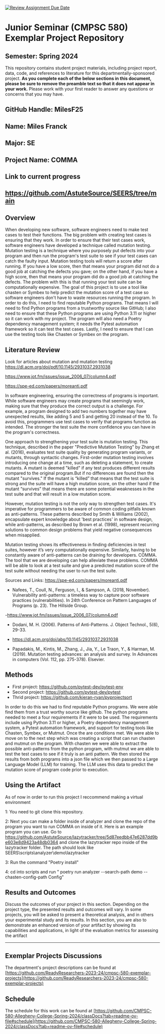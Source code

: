 [![Review Assignment Due Date](https://classroom.github.com/assets/deadline-readme-button-24ddc0f5d75046c5622901739e7c5dd533143b0c8e959d652212380cedb1ea36.svg)](https://classroom.github.com/a/Y4rZMh1t)
# Junior Seminar (CMPSC 580) Exemplar Project Repository

## Semester: Spring 2024

This repository contains student project materials, including project report, data, code, and references to literature for this departmentally-sponsored project. __As you complete each of the below sections in this document, please be sure to remove the preamble text so that it does not appear in your work.__ Please work with your first reader to answer any questions or concerns that you may have.

## GitHub Handle: MilesF25

## Name: Miles Franck

## Major: SE

## Project Name: COMMA


## Link to current progress
https://github.com/AstuteSource/SEERS/tree/main
---

## Overview


When developing new software, software engineers need to make test cases to test their functions. The big problem with creating test cases is ensuring that they work. In order to ensure that their test cases work, software engineers have developed a technique called mutation testing. Mutation testing is a technique where you purposely put defects into your program and then run the program's test suite to see if your test cases can catch the faulty input. Mutation testing tools will return a score after running. If you have a low score, then that means your program did not do a good job at catching the defects you gave; on the other hand, if you have a high score, then that means your program did do a good job at catching the defects. The problem with this is that running your test suite can be computationally expensive. The goal of this project is to use a tool like chasten or Symbex to help predict the mutation score of a test case so software engineers don't have to waste resources running the program. In order to do this, I need to find reputable Python programs. That means I will need to find Python programs from a trustworthy source like GitHub; I also need to ensure that these Python programs are using Python 3.11 or higher so it can work with my project. The program will also need a Poetry dependency management system; it needs the Pytest automation framework so it can test the test cases. Lastly, I need to ensure that I can use the testing tools like Chasten or Symbex on the program.

## Literature Review

Look for articles about mutation and mutation testing
https://dl.acm.org/doi/pdf/10.1145/2931037.2931038

https://www.jot.fm/issues/issue_2006_07/column4.pdf

https://spe-ed.com/papers/moreanti.pdf


In software engineering, ensuring the correctness of programs is important. While software engineers may create programs that seemingly work, making sure that they produce the correct output is a challenge. For example, a program designed to add two numbers together may have unexpected results, like adding 5 and 5 and getting 20 instead of the 10. To avoid this, programmers use test cases to verify that programs function as intended. The stronger the test suite the more confidence you can have in the program's correctness.

One approach to strengthening your test suite is mutation testing. This technique, described  in the paper "Predictive Mutation Testing" by Zhang et al. (2016), evaluates test suite quality by generating program variants, or mutants, through syntactic changes. First-order mutation testing involves introducing one change at a time, such as deleting a statement, to create mutants. A mutant is deemed "killed" if any test produces different results compared to the original program.But if no differences are found then the mutant "survives." If the mutant is “killed” that means that the test suite is strong and the suite will have a high mutation score, on the other hand if the mutant “survives” that means there are some potential weaknesses in the test suite and that will result in a low mutation score.

However, mutation testing is not the only way to strengthen test cases. It's imperative for programmers to be aware of common coding pitfalls known as anti-patterns. These patterns described by Smith & Williams (2002), encapsulate expert knowledge about 'best practices' in software design, while anti-patterns, as described by Brown et al. (1998), represent recurring solutions to common design problems that yield negative consequences when misapplied.

Mutation testing shows its effectiveness in finding deficiencies in test suites, however it’s very computationally expensive. Similarly, having to be constantly aware of anti-patterns can be draining for developers. COMMA. The tool that we are developing can help alleviate these problems. COMMA will be able to look at a test suite and give a predicted mutation score of the test suite without needing the user to run the test suite.

Sources and Links:
https://spe-ed.com/papers/moreanti.pdf
- Nafees, T., Coull, N., Ferguson, I., & Sampson, A. (2018, November). Vulnerability anti-patterns: a timeless way to capture poor software practices (vulnerabilities). In 24th Conference on Pattern Languages of Programs (p. 23). The Hillside Group.

-https://www.jot.fm/issues/issue_2006_07/column4.pdf
- Dodani, M. H. (2006). Patterns of Anti-Patterns. J. Object Technol., 5(6), 29-33.

- https://dl.acm.org/doi/abs/10.1145/2931037.2931038
- Papadakis, M., Kintis, M., Zhang, J., Jia, Y., Le Traon, Y., & Harman, M. (2019). Mutation testing advances: an analysis and survey. In Advances in computers (Vol. 112, pp. 275-378). Elsevier.

## Methods


- First project: https://github.com/pytest-dev/pytest-env
- Second project: https://github.com/pytest-dev/pytest
- Thrid project: https://github.com/kieran-ryan/pyprojectsort

In order to do this we had to find reputable Python programs. We were able find them from a trust worthy source like github. The python programs needed to meet a four requirements if it were to be used. The requirements include using Python 3.11 or higher, a Poetry dependency management system, a Pytest automation framework, and support for testing tools like Chasten, Symbex, or Mutmut. Once the are conditions met. We were able to move on to the next step which was creating a script that can run chasten and mutmut on the program. With chasten we were able to extract the possible anti-patterns from the python program, with mutmut we are able to test the test cases to see if it truly is an anti pattern. We then stored the results from both programs into a json file which we then passed to a Large Language Model (LLM) for training. The LLM uses this data to predict the mutation score of program code prior to execution.


## Using the Artifact


As of now in order to run this project 
I reccommend making a virtual environment

1: You need to git clone this repository.

2: Next you can make a folder inside of analyzer and clone the repo of the program you want to run COMMA on inside of it. Here is an example program you can use. 
Go to https://github.com/AstuteSource/lazytracker/tree/5d87eedbb47e6287dd9be603e8d9423a48db0364 and clone the lazytracker repo inside of the lazytracker folder. The path should look like SEERS\scripts\analyzer\demo\lazytracker

3: Run the command "Poetry install"

4: cd into scripts and run " poetry run analyzer --search-path demo --chasten-config-path Config"

## Results and Outcomes

 Discuss the outcomes of your project in this section. Depending on the project type, the presented results and outcomes will vary. In some projects, you will be asked to present a theoretical analysis, and in others your experimental study and its results. In this section, you are also to demonstrate an enhanced version of your artifact by showing its capabilities and applications, in light of the evaluation metrics for assessing the artifact

---

## Exemplar Projects Discussions

The department's project descriptions can be found at [https://github.com/ReadyResearchers-2023-24/cmpsc-580-exemplar-projects](https://github.com/ReadyResearchers-2023-24/cmpsc-580-exemplar-projects)

## Schedule

The schedule for this work can be found at [https://github.com/CMPSC-580-Allegheny-College-Spring-2024/classDocs?tab=readme-ov-file#schedule](https://github.com/CMPSC-580-Allegheny-College-Spring-2024/classDocs?tab=readme-ov-file#schedule)
